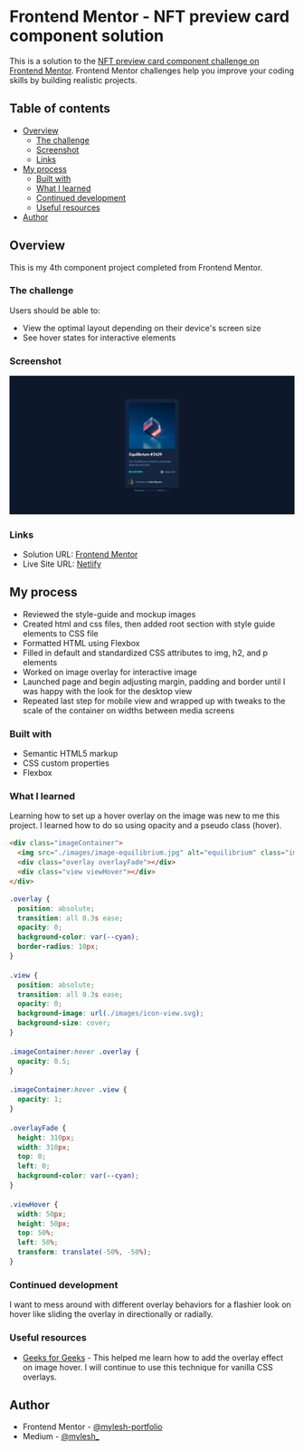 # Frontend Mentor - NFT preview card component solution

This is a solution to the [NFT preview card component challenge on Frontend Mentor](https://www.frontendmentor.io/challenges/nft-preview-card-component-SbdUL_w0U). Frontend Mentor challenges help you improve your coding skills by building realistic projects. 

## Table of contents

- [Overview](#overview)
  - [The challenge](#the-challenge)
  - [Screenshot](#screenshot)
  - [Links](#links)
- [My process](#my-process)
  - [Built with](#built-with)
  - [What I learned](#what-i-learned)
  - [Continued development](#continued-development)
  - [Useful resources](#useful-resources)
- [Author](#author)

## Overview

This is my 4th component project completed from Frontend Mentor.

### The challenge

Users should be able to:

- View the optimal layout depending on their device's screen size
- See hover states for interactive elements

### Screenshot

![Screenshot](./images/screenshot.png)

### Links

- Solution URL: [Frontend Mentor](https://www.frontendmentor.io/solutions/nft-preview-card-component-85oQnARyfF)
- Live Site URL: [Netlify](https://nft-preview-card-component-myles.netlify.app/)

## My process

- Reviewed the style-guide and mockup images
- Created html and css files, then added root section with style guide elements to CSS file
- Formatted HTML using Flexbox
- Filled in default and standardized CSS attributes to img, h2, and p elements
- Worked on image overlay for interactive image
- Launched page and begin adjusting margin, padding and border until I was happy with the look for the desktop view
- Repeated last step for mobile view and wrapped up with tweaks to the scale of the container on widths between media screens

### Built with

- Semantic HTML5 markup
- CSS custom properties
- Flexbox

### What I learned

Learning how to set up a hover overlay on the image was new to me this project. I learned how to do so using opacity and a pseudo class (hover).

```html
<div class="imageContainer">
  <img src="./images/image-equilibrium.jpg" alt="equilibrium" class="image">
  <div class="overlay overlayFade"></div>
  <div class="view viewHover"></div>
</div>
```
```css
.overlay {
  position: absolute;
  transition: all 0.3s ease;
  opacity: 0;
  background-color: var(--cyan);
  border-radius: 10px;
}

.view {
  position: absolute;
  transition: all 0.3s ease;
  opacity: 0;
  background-image: url(./images/icon-view.svg);
  background-size: cover;
}

.imageContainer:hover .overlay {
  opacity: 0.5;
}

.imageContainer:hover .view {
  opacity: 1;
}

.overlayFade {
  height: 310px;
  width: 310px;
  top: 0;
  left: 0;
  background-color: var(--cyan);
}

.viewHover {
  width: 50px;
  height: 50px;
  top: 50%;
  left: 50%;
  transform: translate(-50%, -50%);
}
```
### Continued development

I want to mess around with different overlay behaviors for a flashier look on hover like sliding the overlay in directionally or radially.

### Useful resources

- [Geeks for Geeks](https://www.geeksforgeeks.org/how-to-create-image-overlay-hover-using-html-css/) - This helped me learn how to add the overlay effect on image hover. I will continue to use this technique for vanilla CSS overlays.


## Author

- Frontend Mentor - [@mylesh-portfolio](https://www.frontendmentor.io/profile/myles-portfolio)
- Medium - [@mylesh_](https://medium.com/@mylesh_)
